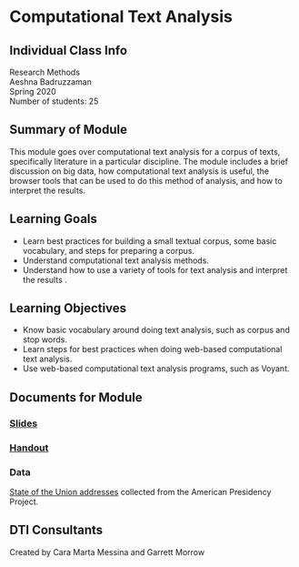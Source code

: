 # Computational Text Analysis

## Individual Class Info
Research Methods
<br>
Aeshna Badruzzaman
<br>
Spring 2020
<br>
Number of students: 25

## Summary of Module
This module goes over computational text analysis for a corpus of texts, specifically literature in a particular discipline. The module includes a brief discussion on big data, how computational text analysis is useful, the browser tools that can be used to do this method of analysis, and how to interpret the results.

## Learning Goals
- Learn best practices for building a small textual corpus, some basic vocabulary, and steps for preparing a corpus.
- Understand computational text analysis methods.
- Understand how to use a variety of tools for text analysis and interpret the results .

## Learning Objectives
- Know basic vocabulary around doing text analysis, such as corpus and stop words.
- Learn steps for best practices when doing web-based computational text analysis.
- Use web-based computational text analysis programs, such as Voyant.

## Documents for Module

### [Slides]()

### [Handout]()

### Data
[State of the Union addresses](https://www.presidency.ucsb.edu/documents/app-categories/spoken-addresses-and-remarks/presidential/state-the-union-addresses?field_docs_start_date_time_value%5Bvalue%5D%5Bdate%5D=&page=1) collected from the American Presidency Project.

## DTI Consultants
Created by Cara Marta Messina and Garrett Morrow
